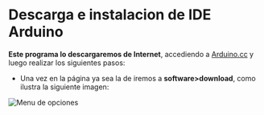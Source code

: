 # Descarga e instalacion de IDE Arduino

**Este programa lo descargaremos de Internet**, accediendo a [Arduino.cc](https://www.arduino.cc/) y luego realizar los siguientes pasos:
- Una vez en la página ya sea la de iremos a **software>download**, como ilustra la siguiente imagen:

![Menu de opciones](https://github.com/Ezzzzzzzzzzzzzz/CursoRoboticaAplicada/blob/master/IDEArduino/IDEArduino_001.jpg=60x50) 


<!--stackedit_data:
eyJoaXN0b3J5IjpbLTUyNzY3NTM0OSwtMTQyOTQwNjcwMSwtND
EwNTA5NDg1XX0=
-->